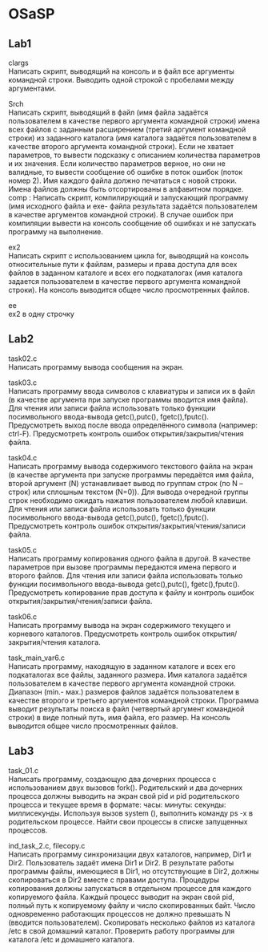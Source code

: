 # OSaSP 
Lab1
-----
clargs<br/>
 Написать скрипт, выводящий на консоль и в файл все аргументы командной строки. Выводить одной строкой с пробелами между аргументами.

Srch<br/>
 Написать скрипт, выводящий в файл (имя файла задаётся пользователем в качестве первого аргумента командной строки) имена всех файлов с заданным расширением (третий аргумент командной строки) из заданного каталога (имя каталога задаётся пользователем в качестве второго аргумента  командной строки). Если не хватает параметров, то вывести подсказку с описанием количества параметров и их значения. Если количество параметров верное, но они не валидные, то вывести сообщение об ошибке в поток ошибок (поток номер 2). Имя каждого файла должно печататься с новой строки. Имена файлов должны быть отсортированы в алфавитном порядке.
comp : Написать скрипт, компилирующий и запускающий программу (имя исходного файла и exe- файла результата задаётся пользователем в качестве аргументов командной строки). В случае ошибок при компиляции вывести на консоль сообщение об ошибках и не запускать программу на выполнение.

ex2<br/>
Написать скрипт с использованием цикла for, выводящий на консоль относительные пути к файлам, размеры и права доступа для всех файлов   в заданном каталоге и всех его подкаталогах (имя каталога задается пользователем в качестве первого аргумента командной строки). На консоль выводится общее число просмотренных файлов.

ee<br/>
ex2 в одну строчку

Lab2
-----
task02.c<br/>
Написать программу вывода сообщения на экран. 

task03.c<br/>
Написать программу ввода символов с клавиатуры и записи их в файл (в качестве аргумента при запуске программы вводится имя файла). Для чтения или записи файла использовать только функции посимвольного ввода-вывода getc(),putc(), fgetc(),fputc(). Предусмотреть выход после ввода определённого символа (например: ctrl-F). Предусмотреть контроль ошибок открытия/закрытия/чтения файла.

task04.c<br/>
Написать программу вывода содержимого текстового файла на экран (в качестве аргумента при запуске программы передаётся имя файла, второй аргумент (N) устанавливает вывод по группам строк (по N –строк) или сплошным текстом (N=0)). Для  вывода  очередной группы строк необходимо ожидать нажатия пользователем любой клавиши. Для чтения или записи файла использовать только функции посимвольного ввода-вывода getc(),putc(), fgetc(),fputc(). Предусмотреть контроль ошибок открытия/закрытия/чтения/записи файла.

task05.c<br/>
Написать программу копирования одного файла в другой. В качестве параметров при вызове программы передаются имена первого и второго файлов. Для чтения или записи файла использовать только функции посимвольного ввода-вывода getc(),putc(), fgetc(),fputc(). Предусмотреть копирование  прав доступа к файлу и контроль ошибок открытия/закрытия/чтения/записи файла.

task06.c<br/>
Написать программу вывода на экран содержимого текущего и корневого каталогов. Предусмотреть контроль ошибок открытия/закрытия/чтения каталога.

task_main_var6.c<br/>
Написать программу, находящую в заданном каталоге и всех его подкаталогах все файлы, заданного размера. Имя каталога задаётся пользователем в качестве первого аргумента командной строки. Диапазон (min.- мах.) размеров файлов задаётся пользователем в качестве второго и третьего аргументов командной строки. Программа выводит результаты поиска в файл (четвертый аргумент командной строки) в виде полный путь, имя файла, его размер.  На консоль выводится общее число просмотренных файлов.

Lab3
-----
task_01.c<br/>
Написать программу, создающую два дочерних процесса с использованием двух вызовов fork(). Родительский и два дочерних процесса должны выводить на экран свой pid и pid родительского процесса и текущее время в формате: часы: минуты: секунды: миллисекунды. Используя вызов system (), выполнить команду ps -x в родительском процессе. Найти свои процессы в списке запущенных процессов. 

ind_task_2.c, filecopy.c</br>
Написать программу синхронизации двух каталогов, например, Dir1 и Dir2. Пользователь задаёт имена Dir1 и Dir2. В результате работы программы файлы, имеющиеся в Dir1, но отсутствующие в Dir2, должны скопироваться в Dir2 вместе с правами доступа. Процедуры копирования должны запускаться в отдельном процессе для каждого копируемого файла. Каждый процесс выводит на экран свой pid, полный путь к копируемому файлу и число скопированных байт. Число одновременно работающих процессов не должно превышать N (вводится пользователем). Скопировать несколько файлов из каталога /etc в свой домашний каталог. Проверить работу программы для каталога /etc и домашнего каталога.
